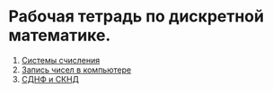 # Рабочая тетрадь по дискретной математике.

1) [Системы счисления](parts/part1.md)
2) [Запись чисел в компьютере](parts/part2.md)
3) [СДНФ и СКНД](parts/part3)
